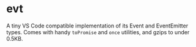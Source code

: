 # evt

A tiny VS Code compatible implementation of its Event and EventEmitter types. Comes with handy `toPromise` and `once` utilities, and gzips to under 0.5KB.
